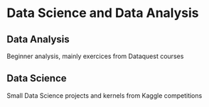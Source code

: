 # Data Science and Data Analysis

## Data Analysis 
Beginner analysis, mainly exercices from Dataquest courses

## Data Science
Small Data Science projects and kernels from Kaggle competitions
